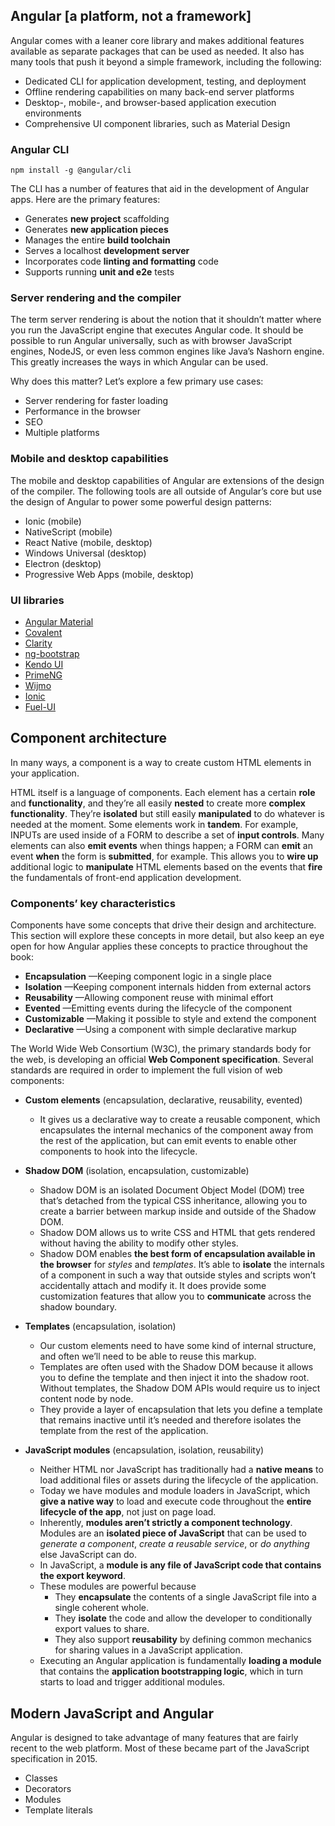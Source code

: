 ## Angular  [a platform, not a framework]

Angular comes with a leaner core library and makes additional features available as
separate packages that can be used as needed. It also has many tools that push it beyond
a simple framework, including the following:

* Dedicated CLI for application development, testing, and deployment
* Offline rendering capabilities on many back-end server platforms
* Desktop-, mobile-, and browser-based application execution environments
* Comprehensive UI component libraries, such as Material Design

### Angular CLI
`npm install -g @angular/cli`

The CLI has a number of features that aid in the development of Angular apps. Here
are the primary features:
* Generates **new project** scaffolding
* Generates **new application pieces**
* Manages the entire **build toolchain**
* Serves a localhost **development server**
* Incorporates code **linting and formatting** code
* Supports running **unit and e2e** tests

### Server rendering and the compiler
The term server rendering is about the notion that it shouldn’t matter where you run
the JavaScript engine that executes Angular code. It should be possible to run Angular
universally, such as with browser JavaScript engines, NodeJS, or even less common
engines like Java’s Nashorn engine. This greatly increases the ways in which Angular
can be used.

Why does this matter? Let’s explore a few primary use cases:

* Server rendering for faster loading
* Performance in the browser
* SEO
* Multiple platforms

### Mobile and desktop capabilities

The mobile and desktop capabilities of Angular are extensions of the design of the
compiler. The following tools are all outside of Angular’s core but use the design of
Angular to power some powerful design patterns:

* Ionic (mobile)
* NativeScript (mobile)
* React Native (mobile, desktop)
* Windows Universal (desktop)
* Electron (desktop)
* Progressive Web Apps (mobile, desktop)

### UI libraries
* [Angular Material](https://github.com/angular/material2)
* [Covalent](https://teradata.github.io/covalent)
* [Clarity](https://vmware.github.io/clarity)
* [ng-bootstrap](https://ng-bootstrap.github.io)
* [Kendo UI](https://www.telerik.com/kendo-angular-ui/)
* [PrimeNG](www.primefaces.org/primeng/)
* [Wijmo](http://wijmo.com/angular2/)
* [Ionic](http://ionic.io)
* [Fuel-UI](http://fuelinteractive.github.io/fuel-ui/)

## Component architecture
In many ways, a component is a way to create custom HTML elements in your
application.

HTML itself is a language of components. Each element has a certain **role** and **functionality**,
and they’re all easily **nested** to create more **complex functionality**. They’re
**isolated** but still easily **manipulated** to do whatever is needed at the moment. Some elements work in **tandem**. For example, INPUTs are used inside of a FORM to describe a
set of **input controls**. Many elements can also **emit events** when things happen; a FORM
can **emit** an event **when** the form is **submitted**, for example. This allows you to **wire up**
additional logic to **manipulate** HTML elements based on the events that **fire** the fundamentals
of front-end application development.

### Components’ key characteristics

Components have some concepts that drive their design and architecture. This section
will explore these concepts in more detail, but also keep an eye open for how Angular
applies these concepts to practice throughout the book:

* **Encapsulation** —Keeping component logic in a single place
* **Isolation** —Keeping component internals hidden from external actors
* **Reusability** —Allowing component reuse with minimal effort
* **Evented** —Emitting events during the lifecycle of the component
* **Customizable** —Making it possible to style and extend the component
* **Declarative** —Using a component with simple declarative markup

The World Wide Web Consortium (W3C), the primary standards body for the web, is
developing an official **Web Component specification**. Several standards are required in
order to implement the full vision of web components:

* **Custom elements** (encapsulation, declarative, reusability, evented)

    * It gives us a declarative way to create a reusable component, which encapsulates the internal mechanics of the component away from the rest of the application, but can emit events to enable other components to hook into the lifecycle.

* **Shadow DOM** (isolation, encapsulation, customizable)
    * Shadow DOM is an isolated Document Object Model (DOM) tree that’s detached from the typical CSS inheritance, allowing you to create a barrier between markup inside and outside of the Shadow DOM.
    * Shadow DOM allows us to write CSS and HTML that gets rendered without having the ability to modify other styles.
    * Shadow DOM enables **the best form of encapsulation available in the browser** for *styles* and *templates*. It’s able to **isolate** the internals of a component in such a way that outside styles and scripts won’t accidentally attach and modify it. It does provide some customization features that allow you to **communicate** across the shadow boundary.

* **Templates** (encapsulation, isolation)
    * Our custom elements need to have some kind of internal structure, and often we’ll need to be able to reuse this markup.
    * Templates are often used with the Shadow DOM because it allows you to define the template and then inject it into the shadow root. Without templates, the Shadow DOM APIs would require us to inject content node by node.
    * They provide a layer of encapsulation that lets you define a template that remains inactive until it’s needed and therefore isolates the template from the rest of the application.

* **JavaScript modules** (encapsulation, isolation, reusability)
    * Neither HTML nor JavaScript has traditionally had a **native means** to load additional files or assets during the lifecycle of the application.
    * Today we have modules and module loaders in JavaScript, which **give a native way** to load and execute code throughout the **entire lifecycle of the app**, not just on page load.
    * Inherently, **modules aren’t strictly a component technology**. Modules are an **isolated piece of JavaScript** that can be used to *generate a component*, *create a reusable service*, or *do anything* else JavaScript can do.
    * In JavaScript, a **module is any file of JavaScript code that contains the export keyword**.
    * These modules are powerful because  
        * They **encapsulate** the contents of a single JavaScript file into a single coherent whole. 
        * They **isolate** the code and allow the developer to conditionally export values to share. 
        * They also support **reusability** by defining common mechanics for sharing values in a JavaScript application.
    * Executing an Angular application is fundamentally **loading a module** that contains the **application bootstrapping logic**, which in turn starts to load and trigger additional modules.

## Modern JavaScript and Angular
Angular is designed to take advantage of many features that are fairly recent to the
web platform. Most of these became part of the JavaScript specification in 2015.

* Classes
* Decorators
* Modules
* Template literals



